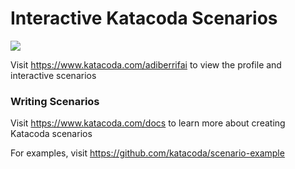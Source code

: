 # Interactive Katacoda Scenarios

[![](http://shields.katacoda.com/katacoda/adiberrifai/count.svg)](https://www.katacoda.com/adiberrifai "Get your profile on Katacoda.com")

Visit https://www.katacoda.com/adiberrifai to view the profile and interactive scenarios

### Writing Scenarios
Visit https://www.katacoda.com/docs to learn more about creating Katacoda scenarios

For examples, visit https://github.com/katacoda/scenario-example
